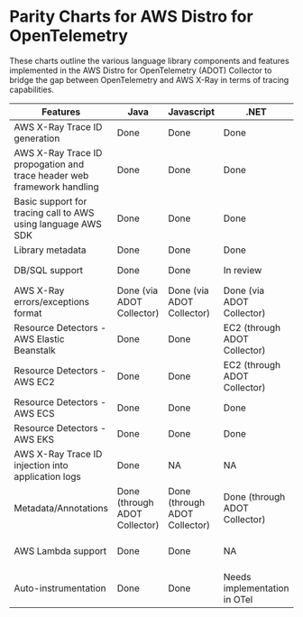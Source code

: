 # Parity Charts for AWS Distro for OpenTelemetry 

These charts outline the various language library components and features implemented in the AWS Distro for OpenTelemetry (ADOT) Collector to bridge the gap between OpenTelemetry and AWS X-Ray in terms of tracing capabilities.

|Features	|Java	|Javascript	|.NET	|Python	|Go	|
|---	|---	|---	|---	|---	|---	|
|AWS X-Ray Trace ID generation	|Done	|Done	|Done	|Done	|Done	|
|AWS X-Ray Trace ID propogation and trace header web framework handling	|Done	|Done	|Done	|Done	|Done	|
|Basic support for tracing call to AWS using language AWS SDK	|Done	|Done	|Done	|Done	|Done	|
|Library metadata	|Done	|Done	|Done	|Done	|Done	|
|DB/SQL support	|Done	|Done	|In review	|In review ([OTel Issue #159](https://github.com/open-telemetry/opentelemetry-python-contrib/issues/159))	|Done	|
|AWS X-Ray errors/exceptions format	|Done (via ADOT Collector)	|Done (via ADOT Collector)	|Done (via ADOT Collector)	|Done (via ADOT Collector)	|Done (via ADOT Collector)	|
|Resource Detectors - AWS Elastic Beanstalk	|Done	|Done	|EC2 (through ADOT Collector)	|EC2 (through ADOT Collector)	|Done	|
|Resource Detectors - AWS EC2	|Done	|Done	|EC2 (through ADOT Collector)	|EC2 (through ADOT Collector)	|Done	|
|Resource Detectors - AWS ECS	|Done	|Done	|Done	|Done	|Done	|
|Resource Detectors - AWS EKS	|Done	|Done	|Done |Done |Done	|
|AWS X-Ray Trace ID injection into application logs	|Done	| NA	| NA	| NA	| NA   |
|Metadata/Annotations	|Done (through ADOT Collector)	|Done (through ADOT Collector)	|Done (through ADOT Collector)	|Done (through ADOT Collector)	|Done (Through ADOT Collector)	|
|AWS Lambda support	|Done	|Done	| NA |Done (with auto-instrumentation)	| NA	|
|Auto-instrumentation	|Done	|Done	|Needs implementation in OTel	|Done	|Needs implementation in OTel	|
